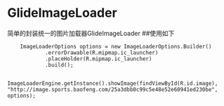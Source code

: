 # GlideImageLoader
简单的封装统一的图片加载器GlideImageLoader
##使用如下

        ImageLoaderOptions options = new ImageLoaderOptions.Builder()
                .errorDrawable(R.mipmap.ic_launcher)
                .placeHolder(R.mipmap.ic_launcher)
                .build();

        ImageLoaderEngine.getInstance().showImage(findViewById(R.id.image), "http://image.sports.baofeng.com/25a3dbb0c99c5e48e52e60941ed230be", options);
